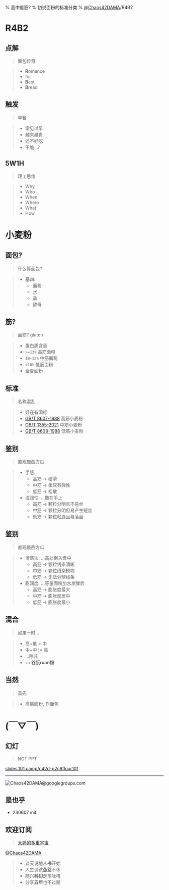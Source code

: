 % 高中低筋?
% 初说面粉的标准分类
% [@Chaos42DAMA](https://www.youtube.com/@Chaos42DAMA)/R4B2

# R4B2


## 点解
> 面包传奇

>- **R**omance 
>- for 
>- **B**est 
>- **B**read

## 触发
> 早餐

>- 常见过早
>- 越来越贵
>- 还不好吃
>- 干脆...?

## 5W1H
> 理工思维

>- Why
>- Who
>- When
>- Where
>- What
>- How

# 小麦粉


## 面包?
> 什么算面包?

>- 基四:
>    - 面粉
>    - 水
>    - 盐
>    - 酵母

## 筋?
> 面筋? gluten

>- 蛋白质含量
>- `>=13%` 高筋面粉
>- `10~12%` 中筋面粉
>- `<10%` 低筋面粉
>- 全麦面粉

## 标准
> 名称混乱

>- 好在有国标
>- [GB/T 8607-1988](https://openstd.samr.gov.cn/bzgk/gb/newGbInfo?hcno=B4F92E97D41940D84176551A7A6239B8) 高筋小麦粉
>- [GB/T 1355-2021](https://openstd.samr.gov.cn/bzgk/gb/newGbInfo?hcno=7FBA509CDA87E5C9DE846BBC077430B4) 中筋小麦粉
>- [GB/T 8608-1988](https://openstd.samr.gov.cn/bzgk/gb/newGbInfo?hcno=825ACED1697C735708A9B7D013242428) 低筋小麦粉

## 鉴别
> 直观敲西方瓜

>- 手感:
>    - 高筋 -> 硬滑 
>    - 中筋 -> 柔软有弹性
>    - 低筋 -> 松散
>- 湿润性: ...撒在手上
>    - 高筋 -> 颗粒分明且不易丝
>    - 中筋 -> 颗粒分明但易产生短丝
>    - 低筋 -> 颗粒粘连且易落丝

## 鉴别
> 直观敲西方瓜

>- 滑落法: ...高处倒入盘中
>    - 高筋 -> 颗粒线条清晰
>    - 中筋 -> 颗粒线条模糊
>    - 低筋 -> 无法分辨线条
>- 膨润度: ...等量面粉加水发酵后
>    - 高筋 -> 膨胀度最大
>    - 中筋 -> 膨胀度居中
>    - 低筋 -> 膨胀度最小

## 混合
> 如果一时...

>- 高+低 = 中
>- 中+中 != 高
>- ...除非
>- ++**谷朊ruan粉**

## 当然
> 首先

>- 高筋面粉, 作面包

# (￣▽￣)


## 幻灯
> NOT PPT

[slides.101.camp/c42d-p2c8flour101](https://slides.101.camp/c42d-p2c8flour101.html)



-------

![Chaos**42**DAMA@**g**oo**g**le**g**roup**s**.com](http://org.up.zoomquiet.top/omc/res/KEEP/kcn_ask-dama.jpg!/fh/420)

## 是也乎


- 230607 init.

## 欢迎订阅
> [大妈的多重宇宙](https://www.youtube.com/@Chaos42DAMA)

[@Chaos42DAMA](https://www.youtube.com/@Chaos42DAMA)

>- 谈天说地从**书**开始
>- 人生调试**怂怼**不休
>- 随兴**科幻**走笔吐槽
>- 分享**五年**也不过期

